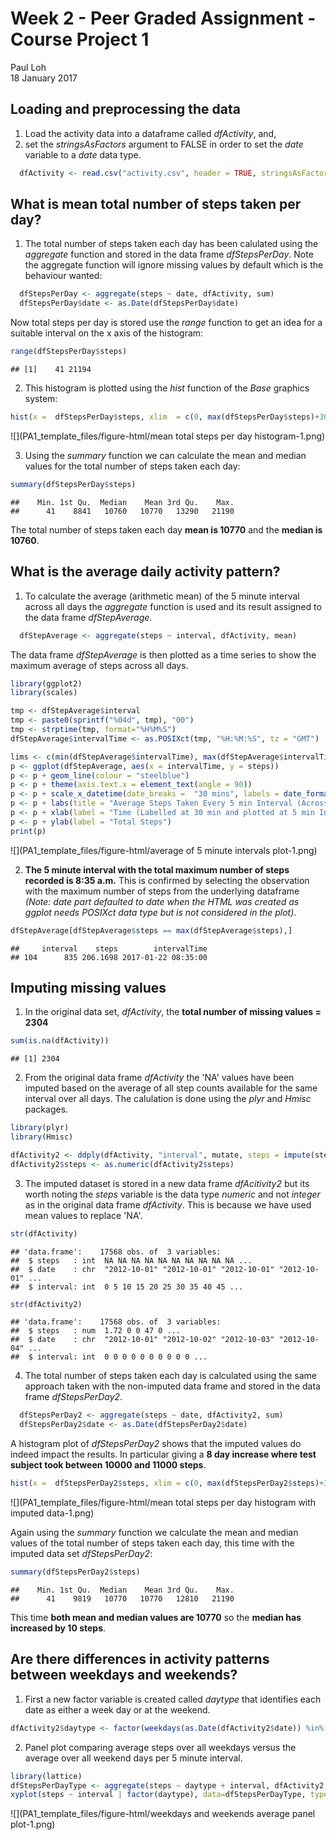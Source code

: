 # Week 2 - Peer Graded Assignment - Course Project 1
Paul Loh  
18 January 2017  



## Loading and preprocessing the data

1. Load the activity data into a dataframe called *dfActivity*, and,  
2. set the *stringsAsFactors* argument to FALSE in order to set the *date* variable to a *date* data type.


```r
  dfActivity <- read.csv("activity.csv", header = TRUE, stringsAsFactors = FALSE)
```

## What is mean total number of steps taken per day?  

1. The total number of steps taken each day has been calulated using the *aggregate* function and stored in the data frame *dfStepsPerDay*. Note the aggregate function will ignore missing values by default which is the behaviour wanted:  


```r
  dfStepsPerDay <- aggregate(steps ~ date, dfActivity, sum)
  dfStepsPerDay$date <- as.Date(dfStepsPerDay$date)
```
  
Now total steps per day is stored use the *range* function to get an idea for a suitable interval on the x axis of the histogram:  
    

```r
range(dfStepsPerDay$steps)
```

```
## [1]    41 21194
```
  
  
2. This histogram is plotted using the *hist* function of the *Base* graphics system:  


```r
hist(x =  dfStepsPerDay$steps, xlim  = c(0, max(dfStepsPerDay$steps)+3000), breaks = seq(from = 0, to = max(dfStepsPerDay$steps) + 1000, by=1000), density = 15, col = "steelblue", main = "Total Steps Taken Each Day", xlab = "Step Count", ylab = "Frequency", border = "black")
```

![](PA1_template_files/figure-html/mean total steps per day histogram-1.png)<!-- -->
  
3. Using the *summary* function we can calculate the mean and median values for the total number of steps taken each day:


```r
summary(dfStepsPerDay$steps)  
```

```
##    Min. 1st Qu.  Median    Mean 3rd Qu.    Max. 
##      41    8841   10760   10770   13290   21190
```
  
The total number of steps taken each day **mean is 10770** and the **median is 10760**.
  
  
## What is the average daily activity pattern?
  
1. To calculate the average (arithmetic mean) of the 5 minute interval across all days the *aggregate* function is used and its result assigned to the data frame *dfStepAverage*.  


```r
  dfStepAverage <- aggregate(steps ~ interval, dfActivity, mean)
```

The data frame *dfStepAverage* is then plotted as a time series to show the maximum average of steps across all days.  


```r
library(ggplot2)
library(scales)

tmp <- dfStepAverage$interval
tmp <- paste0(sprintf("%04d", tmp), "00")
tmp <- strptime(tmp, format="%H%M%S")
dfStepAverage$intervalTime <- as.POSIXct(tmp, "%H:%M:%S", tz = "GMT")

lims <- c(min(dfStepAverage$intervalTime), max(dfStepAverage$intervalTime)) 
p <- ggplot(dfStepAverage, aes(x = intervalTime, y = steps))
p <- p + geom_line(colour = "steelblue")
p <- p + theme(axis.text.x = element_text(angle = 90))
p <- p + scale_x_datetime(date_breaks =  "30 mins", labels = date_format("%H:%M"), limits = lims)
p <- p + labs(title = "Average Steps Taken Every 5 min Interval (Across all Days)")
p <- p + xlab(label = "Time (Labelled at 30 min and plotted at 5 min Intervals")
p <- p + ylab(label = "Total Steps")
print(p)
```

![](PA1_template_files/figure-html/average of 5 minute intervals plot-1.png)<!-- -->
  
2. **The 5 minute interval with the total maximum number of steps recorded is 8:35 a.m.** This is confirmed by selecting the observation with the maximum number of steps from the underlying dataframe *(Note: date part defaulted to date when the HTML was created as ggplot needs POSIXct data type but is not considered in the plot)*.
  

```r
dfStepAverage[dfStepAverage$steps == max(dfStepAverage$steps),]
```

```
##     interval    steps        intervalTime
## 104      835 206.1698 2017-01-22 08:35:00
```

  
## Imputing missing values

1. In the original data set, *dfActivity*, the **total number of missing values = 2304**  


```r
sum(is.na(dfActivity))
```

```
## [1] 2304
```

2. From the original data frame *dfActivity* the 'NA' values have been imputed based on the average of all step counts available for the same interval over all days. The calulation is done using the *plyr* and *Hmisc* packages.    




```r
library(plyr)
library(Hmisc)

dfActivity2 <- ddply(dfActivity, "interval", mutate, steps = impute(steps, mean))
dfActivity2$steps <- as.numeric(dfActivity2$steps)
```

3. The imputed dataset is stored in a new data frame *dfAcitivity2* but its worth noting the *steps* variable is the data type *numeric* and not *integer* as in the original data frame *dfActivity*. This is because we have used mean values to replace 'NA'.    


```r
str(dfActivity)
```

```
## 'data.frame':	17568 obs. of  3 variables:
##  $ steps   : int  NA NA NA NA NA NA NA NA NA NA ...
##  $ date    : chr  "2012-10-01" "2012-10-01" "2012-10-01" "2012-10-01" ...
##  $ interval: int  0 5 10 15 20 25 30 35 40 45 ...
```

```r
str(dfActivity2)
```

```
## 'data.frame':	17568 obs. of  3 variables:
##  $ steps   : num  1.72 0 0 47 0 ...
##  $ date    : chr  "2012-10-01" "2012-10-02" "2012-10-03" "2012-10-04" ...
##  $ interval: int  0 0 0 0 0 0 0 0 0 0 ...
```

4. The total number of steps taken each day is calculated using the same approach taken with the non-imputed data frame and stored in the data frame *dfStepsPerDay2*.  


```r
  dfStepsPerDay2 <- aggregate(steps ~ date, dfActivity2, sum)
  dfStepsPerDay2$date <- as.Date(dfStepsPerDay2$date)
```
A histogram plot of *dfStepsPerDay2* shows that the imputed values do indeed impact the results. In particular giving a **8 day increase where test subject took between 10000 and 11000 steps**.


```r
hist(x =  dfStepsPerDay2$steps, xlim = c(0, max(dfStepsPerDay2$steps)+3000), breaks = seq(from = 0, to = max(dfStepsPerDay2$steps) + 1000, by=1000), density = 15, col = "maroon", main = "Total Steps Taken Each Day", xlab = "Step Count", ylab = "Frequency", border = "black")
```

![](PA1_template_files/figure-html/mean total steps per day histogram with imputed data-1.png)<!-- -->

Again using the *summary* function we calculate the mean and median values of the total number of steps taken each day, this time with the imputed data set *dfStepsPerDay2*:


```r
summary(dfStepsPerDay2$steps)  
```

```
##    Min. 1st Qu.  Median    Mean 3rd Qu.    Max. 
##      41    9819   10770   10770   12810   21190
```
  
This time **both mean and median values are 10770** so the **median has increased by 10 steps**.


## Are there differences in activity patterns between weekdays and weekends?

1. First a new factor variable is created called *daytype* that identifies each date as either a week day or at the weekend.  


```r
dfActivity2$daytype <- factor(weekdays(as.Date(dfActivity2$date)) %in% c("Saturday","Sunday"), levels = c(TRUE,FALSE), labels = c("weekend", "weekday"))
```
  
2. Panel plot comparing average steps over all weekdays versus the average over all weekend days per 5 minute interval.


```r
library(lattice)
dfStepsPerDayType <- aggregate(steps ~ daytype + interval, dfActivity2, mean)
xyplot(steps ~ interval | factor(daytype), data=dfStepsPerDayType, type = "l", groups = daytype, layout = c(1,2), main="Total Average Steps for all Weekday and Weekend days", ylab = "Number of Steps", xlab = "Interval")
```

![](PA1_template_files/figure-html/weekdays and weekends average panel plot-1.png)<!-- -->
